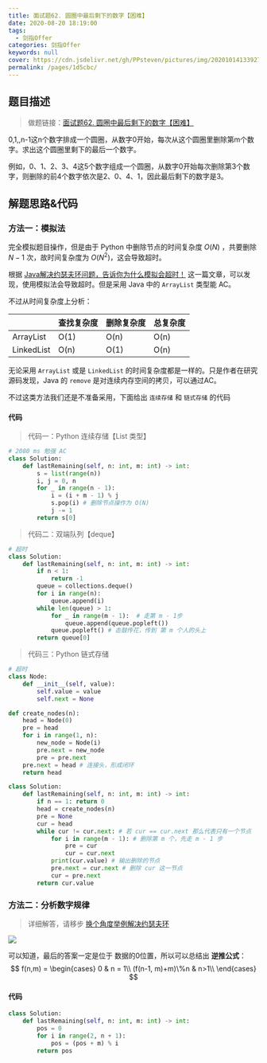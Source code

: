 ```yaml
---
title: 面试题62. 圆圈中最后剩下的数字【困难】
date: 2020-08-20 18:19:00
tags: 
  - 剑指Offer
categories: 剑指Offer
keywords: null
cover: https://cdn.jsdelivr.net/gh/PPsteven/pictures/img/20201014133927.png
permalink: /pages/1d5cbc/
---
```


## 题目描述

> 做题链接：[面试题62. 圆圈中最后剩下的数字【困难】](https://leetcode-cn.com/problems/yuan-quan-zhong-zui-hou-sheng-xia-de-shu-zi-lcof/)

0,1,,n-1这n个数字排成一个圆圈，从数字0开始，每次从这个圆圈里删除第m个数字。求出这个圆圈里剩下的最后一个数字。

例如，0、1、2、3、4这5个数字组成一个圆圈，从数字0开始每次删除第3个数字，则删除的前4个数字依次是2、0、4、1，因此最后剩下的数字是3。

<!--more-->

## 解题思路&代码

### 方法一：模拟法

完全模拟题目操作，但是由于 Python 中删除节点的时间复杂度 $O(N)$ ，共要删除 $N-1$ 次，故时间复杂度为 $O(N^2)$，这会导致超时。

根据 [Java解决约瑟夫环问题，告诉你为什么模拟会超时！](https://leetcode-cn.com/problems/yuan-quan-zhong-zui-hou-sheng-xia-de-shu-zi-lcof/solution/javajie-jue-yue-se-fu-huan-wen-ti-gao-su-ni-wei-sh/)  这一篇文章，可以发现，使用模拟法会导致超时。但是采用 Java 中的 `ArrayList` 类型能 AC。

不过从时间复杂度上分析：

|            | 查找复杂度 | 删除复杂度 | 总复杂度 |
| ---------- | ---------- | ---------- | -------- |
| ArrayList  | O(1)       | O(n)       | O(n)     |
| LinkedList | O(n)       | O(1)       | O(n)     |

无论采用 `ArrayList` 或是 `LinkedList` 的时间复杂度都是一样的。只是作者在研究源码发现，Java 的 `remove` 是对连续内存空间的拷贝，可以通过AC。

不过这类方法我们还是不准备采用，下面给出 `连续存储` 和 `链式存储` 的代码

#### 代码

> 代码一：Python 连续存储【List 类型】

```python
# 2080 ms 勉强 AC
class Solution:
    def lastRemaining(self, n: int, m: int) -> int:
        s = list(range(n))
        i, j = 0, n
        for _ in range(n - 1):
            i = (i + m - 1) % j
            s.pop(i) # 删除节点操作为 O(N)
            j -= 1
        return s[0]
```



> 代码二：双端队列【deque】

```python
# 超时
class Solution:
    def lastRemaining(self, n: int, m: int) -> int:
        if n < 1:
            return -1
        queue = collections.deque()
        for i in range(n):
            queue.append(i)
        while len(queue) > 1:
            for _ in range(m - 1):  # 走第 m - 1步
                queue.append(queue.popleft())
            queue.popleft() # 击鼓传花，传到 第 m 个人的头上
        return queue[0]
```



> 代码三：Python 链式存储

```python
# 超时
class Node:
    def __init__(self, value):
        self.value = value
        self.next = None 

def create_nodes(n):
    head = Node(0)
    pre = head
    for i in range(1, n):
        new_node = Node(i)
        pre.next = new_node
        pre = pre.next 
    pre.next = head # 连接头，形成闭环
    return head 

class Solution:
    def lastRemaining(self, n: int, m: int) -> int:
        if n == 1: return 0
        head = create_nodes(n)
        pre = None 
        cur = head
        while cur != cur.next: # 若 cur == cur.next 那么代表只有一个节点
            for i in range(m - 1): # 删除第 m 个，先走 m - 1 步
                pre = cur
                cur = cur.next
            print(cur.value) # 输出删除的节点
            pre.next = cur.next # 删除 cur 这一节点
            cur = pre.next
        return cur.value
```



### 方法二：分析数字规律

>详细解答，请移步 [换个角度举例解决约瑟夫环](https://leetcode-cn.com/problems/yuan-quan-zhong-zui-hou-sheng-xia-de-shu-zi-lcof/solution/huan-ge-jiao-du-ju-li-jie-jue-yue-se-fu-huan-by-as/)

![](https://cdn.jsdelivr.net/gh/PPsteven/pictures/img/20200714120203.png)

可以知道，最后的答案一定是位于 数据的0位置，所以可以总结出 **逆推公式**：
$$
f(n,m) = \begin{cases} 
							0 & n = 1\\
              (f(n-1, m)+m)\%n & n>1\\
         \end{cases}
$$

#### 代码

```python
class Solution:
    def lastRemaining(self, n: int, m: int) -> int:
        pos = 0
        for i in range(2, n + 1):
            pos = (pos + m) % i 
        return pos 
```

